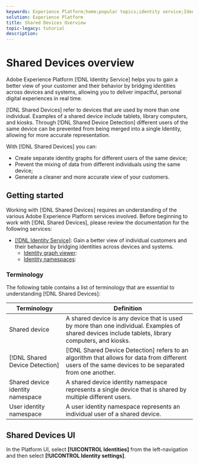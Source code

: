 ```yaml
---
keywords: Experience Platform;home;popular topics;identity service;Identity Service;shared devices;Shared Devices
solution: Experience Platform
title: Shared Devices Overview
topic-legacy: tutorial
description:
---
```

# Shared Devices overview

Adobe Experience Platform [!DNL Identity Service] helps you to gain a better view of your customer and their behavior by bridging identities across devices and systems, allowing you to deliver impactful, personal digital experiences in real time.

[!DNL Shared Devices] refer to devices that are used by more than one individual. Examples of a shared device include tablets, library computers, and kiosks. Through [!DNL Shared Device Detection] different users of the same device can be prevented from being merged into a single Identity, allowing for more accurate representation.

With [!DNL Shared Devices] you can:

* Create separate identity graphs for different users of the same device;
* Prevent the mixing of data from different individuals using the same device;
* Generate a cleaner and more accurate view of your customers.

## Getting started

Working with [!DNL Shared Devices] requires an understanding of the various Adobe Experience Platform services involved. Before beginning to work with [!DNL Shared Devices], please review the documentation for the following services:

* [[!DNL Identity Service]](../home.md): Gain a better view of individual customers and their behavior by bridging identities across devices and systems.
  * [Identity graph viewer](./identity-graph-viewer.md):
  * [Identity namespaces](../namespaces.md): 

### Terminology

The following table contains a list of terminology that are essential to understanding [!DNL Shared Devices]:

| Terminology | Definition |
| --- | --- |
| Shared device | A shared device is any device that is used by more than one individual. Examples of shared devices include tablets, library computers, and kiosks. |
| [!DNL Shared Device Detection] | [!DNL Shared Device Detection] refers to an algorithm that allows for data from different users of the same devices to be separated from one another. |
| Shared device identity namespace | A shared device identity namespace represents a single device that is shared by multiple different users. | 
| User identity namespace | A user identity namespace represents an individual user of a shared device. |

## Shared Devices UI

In the Platform UI, select **[!UICONTROL Identities]** from the left-navigation and then select **[!UICONTROL Identity settings]**. 